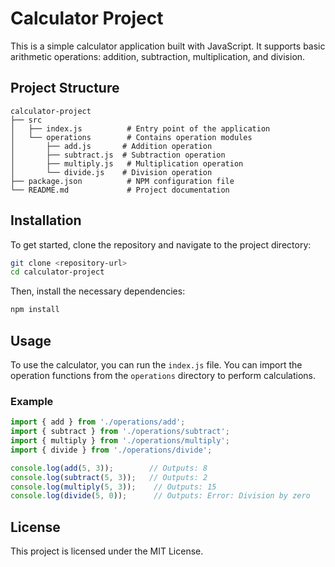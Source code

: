 # Calculator Project

This is a simple calculator application built with JavaScript. It supports basic arithmetic operations: addition, subtraction, multiplication, and division.

## Project Structure

```
calculator-project
├── src
│   ├── index.js          # Entry point of the application
│   └── operations        # Contains operation modules
│       ├── add.js       # Addition operation
│       ├── subtract.js  # Subtraction operation
│       ├── multiply.js   # Multiplication operation
│       └── divide.js    # Division operation
├── package.json          # NPM configuration file
└── README.md             # Project documentation
```

## Installation

To get started, clone the repository and navigate to the project directory:

```bash
git clone <repository-url>
cd calculator-project
```

Then, install the necessary dependencies:

```bash
npm install
```

## Usage

To use the calculator, you can run the `index.js` file. You can import the operation functions from the `operations` directory to perform calculations.

### Example

```javascript
import { add } from './operations/add';
import { subtract } from './operations/subtract';
import { multiply } from './operations/multiply';
import { divide } from './operations/divide';

console.log(add(5, 3));        // Outputs: 8
console.log(subtract(5, 3));   // Outputs: 2
console.log(multiply(5, 3));    // Outputs: 15
console.log(divide(5, 0));      // Outputs: Error: Division by zero
```

## License

This project is licensed under the MIT License.